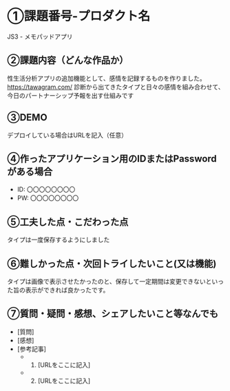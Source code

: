 # ①課題番号-プロダクト名

JS3 - メモパッドアプリ

## ②課題内容（どんな作品か）

性生活分析アプリの追加機能として、感情を記録するものを作りました。
https://tawagram.com/
診断から出てきたタイプと日々の感情を組み合わせて、今日のパートナーシップ予報を出す仕組みです

## ③DEMO

デプロイしている場合はURLを記入（任意）

## ④作ったアプリケーション用のIDまたはPasswordがある場合

- ID: 〇〇〇〇〇〇〇〇
- PW: 〇〇〇〇〇〇〇〇

## ⑤工夫した点・こだわった点

タイプは一度保存するようにしました

## ⑥難しかった点・次回トライしたいこと(又は機能)

タイプは画像で表示させたかったのと、保存して一定期間は変更できないといった旨の表示ができれば良かったです。

## ⑦質問・疑問・感想、シェアしたいこと等なんでも

- [質問]
- [感想]
- [参考記事]
  - 1. [URLをここに記入]
  - 2. [URLをここに記入]